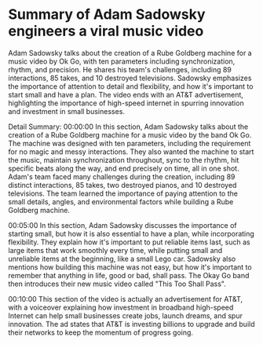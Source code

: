 # Summary of Adam Sadowsky engineers a viral music video

Adam Sadowsky talks about the creation of a Rube Goldberg machine for a music video by Ok Go, with ten parameters including synchronization, rhythm, and precision. He shares his team's challenges, including 89 interactions, 85 takes, and 10 destroyed televisions. Sadowsky emphasizes the importance of attention to detail and flexibility, and how it's important to start small and have a plan. The video ends with an AT&T advertisement, highlighting the importance of high-speed internet in spurring innovation and investment in small businesses.

Detail Summary: 
00:00:00
In this section, Adam Sadowsky talks about the creation of a Rube Goldberg machine for a music video by the band Ok Go. The machine was designed with ten parameters, including the requirement for no magic and messy interactions. They also wanted the machine to start the music, maintain synchronization throughout, sync to the rhythm, hit specific beats along the way, and end precisely on time, all in one shot. Adam's team faced many challenges during the creation, including 89 distinct interactions, 85 takes, two destroyed pianos, and 10 destroyed televisions. The team learned the importance of paying attention to the small details, angles, and environmental factors while building a Rube Goldberg machine.

00:05:00
In this section, Adam Sadowsky discusses the importance of starting small, but how it is also essential to have a plan, while incorporating flexibility. They explain how it's important to put reliable items last, such as large items that work smoothly every time, while putting small and unreliable items at the beginning, like a small Lego car. Sadowsky also mentions how building this machine was not easy, but how it's important to remember that anything in life, good or bad, shall pass. The Okay Go band then introduces their new music video called "This Too Shall Pass".

00:10:00
This section of the video is actually an advertisement for AT&T, with a voiceover explaining how investment in broadband high-speed Internet can help small businesses create jobs, launch dreams, and spur innovation. The ad states that AT&T is investing billions to upgrade and build their networks to keep the momentum of progress going.

